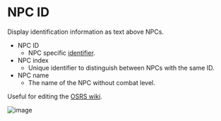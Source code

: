 # NPC ID
Display identification information as text above NPCs.
* NPC ID
  - NPC specific [identifier](https://chisel.weirdgloop.org/moid/npc_id.html).
* NPC index
  - Unique identifier to distinguish between NPCs with the same ID.
* NPC name
  - The name of the NPC without combat level.

Useful for editing the [OSRS wiki](https://oldschool.runescape.wiki/).

![image](https://user-images.githubusercontent.com/33559295/122274487-e1228a00-cee2-11eb-9ec0-d9fd2e445bb8.png)
